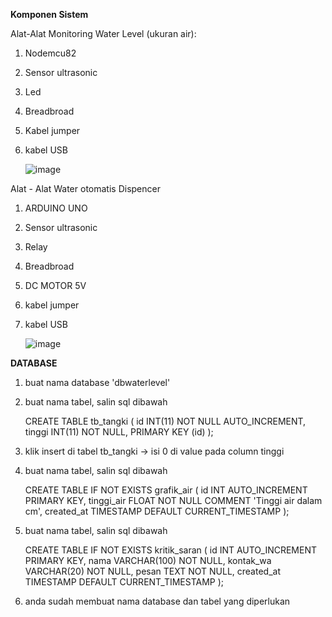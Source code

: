 **Komponen Sistem**

Alat-Alat Monitoring Water Level (ukuran air):
1) Nodemcu82
2) Sensor ultrasonic
3) Led
4) Breadbroad
5) Kabel jumper
6) kabel USB
   
   ![image](https://github.com/user-attachments/assets/7e20a835-bc75-4cb1-b48d-4e7e7355d563)


Alat - Alat Water otomatis Dispencer
1) ARDUINO UNO
2) Sensor ultrasonic
3) Relay
4) Breadbroad
5) DC MOTOR 5V
6) kabel jumper
7) kabel USB
   
   ![image](https://github.com/user-attachments/assets/1652d8bb-6b41-4cda-a935-5cb3840f5719)


**DATABASE**

1. buat nama database 'dbwaterlevel'
2. buat nama tabel, salin sql dibawah

   CREATE TABLE tb_tangki (
    id INT(11) NOT NULL AUTO_INCREMENT,
    tinggi INT(11) NOT NULL,
    PRIMARY KEY (id)
);
4. klik insert di tabel tb_tangki -> isi 0 di value pada column tinggi
5. buat nama tabel, salin sql dibawah

   CREATE TABLE IF NOT EXISTS grafik_air (
    id INT AUTO_INCREMENT PRIMARY KEY,
    tinggi_air FLOAT NOT NULL COMMENT 'Tinggi air dalam cm',
    created_at TIMESTAMP DEFAULT CURRENT_TIMESTAMP
);
6. buat nama tabel, salin sql dibawah

   CREATE TABLE IF NOT EXISTS kritik_saran (
    id INT AUTO_INCREMENT PRIMARY KEY,
    nama VARCHAR(100) NOT NULL,
    kontak_wa VARCHAR(20) NOT NULL,
    pesan TEXT NOT NULL,
    created_at TIMESTAMP DEFAULT CURRENT_TIMESTAMP
);
8. anda sudah membuat nama database dan tabel yang diperlukan
